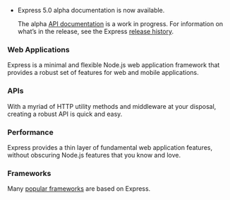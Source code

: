 *   Express 5.0 alpha documentation is now available.
    
    The alpha [API documentation](https://expressjs.com/en/5x/api.html) is a work in progress. For information on what’s in the release, see the Express [release history](https://github.com/expressjs/express/blob/5.0/History.md).
    

### Web Applications

Express is a minimal and flexible Node.js web application framework that provides a robust set of features for web and mobile applications.

### APIs

With a myriad of HTTP utility methods and middleware at your disposal, creating a robust API is quick and easy.

### Performance

Express provides a thin layer of fundamental web application features, without obscuring Node.js features that you know and love.

### Frameworks

Many [popular frameworks](https://expressjs.com/en/resources/frameworks.html) are based on Express.